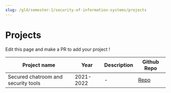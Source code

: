 ```yaml
---
slug: /gl4/semester-1/security-of-information-systems/projects
---
```


# Projects

Edit this page and make a PR to add your project !

| Project name | Year | Description | Github Repo
| --- | --- | --- | ---
| Secured chatroom and security tools   | 2021-2022 | - | [Repo](https://github.com/MelekElloumi/Security-tools-and-chatroom)
